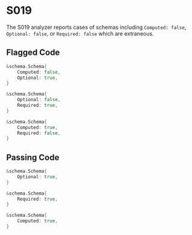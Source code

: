 # S019

The S019 analyzer reports cases of schemas including `Computed: false`,
`Optional: false`, or `Required: false` which are extraneous.

## Flagged Code

```go
&schema.Schema{
    Computed: false,
    Optional: true,
}

&schema.Schema{
    Optional: false,
    Required: true,
}

&schema.Schema{
    Computed: true,
    Required: false,
}
```

## Passing Code

```go
&schema.Schema{
    Optional: true,
}

&schema.Schema{
    Required: true,
}

&schema.Schema{
    Computed: true,
}
```
